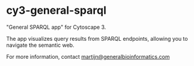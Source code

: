 # cy3-general-sparql

"General SPARQL app" for Cytoscape 3. 

The app visualizes query results from SPARQL endpoints, allowing you to navigate the semantic web.

For more information, contact martijn@generalbioinformatics.com
